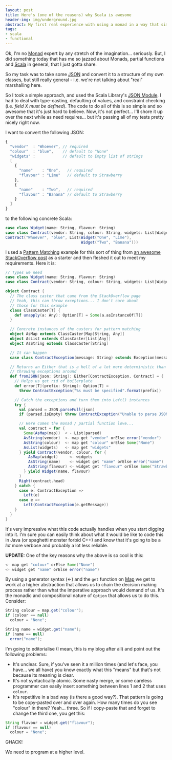 ```yaml
---
layout: post
title: Here's (one of the reasons) why Scala is awesome
header-img: img/underground.jpg
abstract: My first real experience with using a monad in a way that simplified the crap out of what it was that I was doing.
tags:
- scala
- functional
---
```

Ok, I'm no [Monad](http://www.codecommit.com/blog/ruby/monads-are-not-metaphors "Daniel Spiewak sent me to this page... I read pretty much anything he says") expert by any stretch of the imagination... seriously. But, I did something today that has me so jazzed about Monads, partial functions and [Scala](http://www.scala-lang.org) in general, that I just gotta share.

So my task was to take some [JSON](http://www.json.org "How can it be that THE JSON page is so utterly hideous?  I mean, really, it's worse than my website") and convert it to a structure of my own classes, but still really general - i.e. we're not talking about "real" marshalling here.

So I took a simple approach, and used the Scala Library's [JSON Module](http://www.scala-lang.org/api/current/index.html#scala.util.parsing.json.JSON$ "I'll use something 'better' if the need ever arises."). I had to deal with type-casting, defaulting of values, and constraint checking (i.e. *field X must be defined*). The code to do all of this is so simple and so awesome that it's just hard to believe. Now, it's not perfect... I'll shore it up over the next while as need requires... but it's passing all of my tests pretty nicely right now.

I want to convert the following JSON:

``` javascript
{
  "vendor"  : "Whoever", // required
  "colour"  : "blue",    // default to "None"
  "widgets" :            // default to Empty list of strings
  [
    {
      "name"    : "One",   // required
      "flavour" : "Lime"   // default to Strawberry
    },
    {
      "name"    : "Two",   // required
      "flavour" : "Banana" // default to Strawberry
    }
  ]
}
```

to the following concrete Scala:

``` scala
case class Widget(name: String, flavour: String)
case class Contract(vendor: String, colour: String, widgets: List[Widget])
Contract("Whoever", "blue", List(Widget("One", "Lime"),
                                 Widget("Two", "Banana")))
```

I used a [Pattern Matching](http://www.codecommit.com/blog/scala/scala-for-java-refugees-part-4 "Daniel Spiewak again... love that dood.") example for this sort of thing from [an awesome StackOverflow post](http://stackoverflow.com/questions/4170949/how-to-parse-json-in-scala-using-standard-scala-classes) as a starter and then fleshed it out to meet my requirements. Here it is:

``` scala
// Types we need
case class Widget(name: String, flavour: String)
case class Contract(vendor: String, colour: String, widgets: List[Widget])

object Contract {
  // The class caster that came from the StackOverflow page
  // Yeah, this can throw exceptions... I don't care about
  // those for this example
  class ClassCaster[T] {
    def unapply(a: Any): Option[T] = Some(a.asInstanceOf[T])
  }

  // Concrete instances of the casters for pattern matching
  object AsMap extends ClassCaster[Map[String, Any]]
  object AsList extends ClassCaster[List[Any]]
  object AsString extends ClassCaster[String]

  // It can happen
  case class ContractException(message: String) extends Exception(message)

  // Returns an Either that is a hell of a lot more deterministic than
  // throwing exceptions around
  def fromJSON(json: String): Either[ContractException, Contract] = {
    // Helps us get rid of boilerplate
    def error[T](prefix: String): Option[T] =
      throw ContractException("%s must be specified".format(prefix))

    // Catch the exceptions and turn them into Left() instances
    try {
      val parsed = JSON.parseFull(json)
      if (parsed.isEmpty) throw ContractException("Unable to parse JSON.")

      // Here comes the monad / partial function love...
      val contract = for {
        Some(AsMap(map))  < - List(parsed)
        AsString(vendor)  <- map get "vendor" orElse error("vendor")
        AsString(colour)  <- map get "colour" orElse Some("None")
        AsList(widgets)   <- map get "widgets"
      } yield Contract(vendor, colour, for {
          AsMap(widget)     <- widgets
          AsString(name)    <- widget get "name" orElse error("name")
          AsString(flavour) <- widget get "flavour" orElse Some("Strawberry")
        } yield Widget(name, flavour)
      )
      Right(contract.head)
    } catch {
      case e: ContractException =>
        Left(e)
      case e =>
        Left(ContractException(e.getMessage))
    }
  }
}
```

It's very impressive what this code actually handles when you start digging into it. I'm sure you can easily think about what it would be like to code this in Java (or spaghetti monster forbid C++) and know that it's going to be a *lot* more verbose and probably a lot less reliable.

**UPDATE:** One of the key reasons why the above is so cool is this:

``` scala
<- map get "colour" orElse Some("None")
<- widget get "name" orElse error("name")
```

By using a generator syntax (\<-) and the `get` function on [Map](http://www.scala-lang.org/api/current/index.html#scala.collection.Map) we get to work at a higher abstraction that allows us to chain the decision making process rather than what the imperative approach would demand of us. It's the monadic and compositional nature of `Option` that allows us to do this. Consider:

``` scala
String colour = map.get("colour");
if (colour == null)
  colour = "None";

String name = widget.get("name");
if (name == null)
  error("name");
```

I'm going to editorialise (I mean, this is my blog after all) and point out the following problems:

-   It's unclear. Sure, if you've seen it a million times (and let's face, you have... we all have) you know exactly what this "means" but that's not because its meaning is clear.
-   It's not syntactically atomic. Some nasty merge, or some careless programmer can easily insert something between lines 1 and 2 that uses `colour`.
-   It's repetitive in a bad way (is there a good way?). That pattern is going to be copy-pasted over and over again. How many times do you see "colour" in there? Yeah... three. So if I copy-paste that and forget to change the third one, you get this:

``` java
String flavour = widget.get("flavour");
if (flavour == null)
  colour = "None";
```

GHACK!

We need to program at a higher level.
